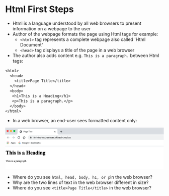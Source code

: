 # Html First Steps

* Html is a language understood by all web browsers to present information on a webpage to the user
* Author of the webpage formats the page using Html tags for example:
  * `<html>` tag represents a complete webpage also called 'Html Document'
  * `<head>` tag displays a title of the page in a web browser
* The author also adds content e.g. `This is a paragraph.` between Html tags:

```
<html>
  <head>
    <title>Page Title</title>
  </head>
  <body>
   <h1>This is a Heading</h1>
   <p>This is a paragraph.</p>
  </body>
</html>
```

* In a web browser, an end-user sees formatted content only:

![](/assets/html.png)

* Where do you see `html, head, body, h1, or p`in the web browser?
* Why are the two lines of text in the web browser different in size?
* Where do you see `<title>Page Title</title>` in the web browser?



